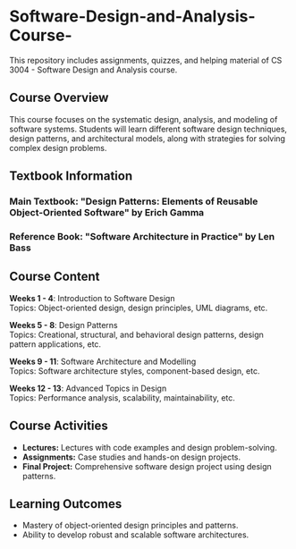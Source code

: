 # Software-Design-and-Analysis-Course-
This repository includes assignments, quizzes, and helping material of CS 3004 - Software Design and Analysis course.

## Course Overview
This course focuses on the systematic design, analysis, and modeling of software systems. Students will learn different software design techniques, design patterns, and architectural models, along with strategies for solving complex design problems.

## Textbook Information
### Main Textbook: "Design Patterns: Elements of Reusable Object-Oriented Software" by Erich Gamma  
### Reference Book: "Software Architecture in Practice" by Len Bass

## Course Content
**Weeks 1 - 4**: Introduction to Software Design  
Topics: Object-oriented design, design principles, UML diagrams, etc.

**Weeks 5 - 8**: Design Patterns  
Topics: Creational, structural, and behavioral design patterns, design pattern applications, etc.

**Weeks 9 - 11**: Software Architecture and Modelling  
Topics: Software architecture styles, component-based design, etc.

**Weeks 12 - 13**: Advanced Topics in Design  
Topics: Performance analysis, scalability, maintainability, etc.

## Course Activities
- **Lectures:** Lectures with code examples and design problem-solving.
- **Assignments:** Case studies and hands-on design projects.
- **Final Project:** Comprehensive software design project using design patterns.

## Learning Outcomes
- Mastery of object-oriented design principles and patterns.
- Ability to develop robust and scalable software architectures.
